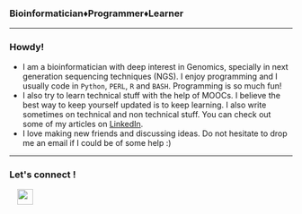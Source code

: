 <h3><strong>Bioinformatician&diams;Programmer&diams;Learner</strong></h3>

<hr />
<h3><strong>Howdy!</strong></h3>

<ul>
	<li>I am a bioinformatician with deep interest in Genomics, specially in next generation sequencing techniques (NGS). I enjoy programming and I usually code in <code>Python</code>, <code>PERL</code>, <code>R</code> and <code>BASH</code>. Programming is so much fun!<span style="background-color:Yellow"> </span></li>
	<li>I also try to learn technical stuff with the help of MOOCs. I believe the best way to keep yourself updated is to keep learning. I also write sometimes on technical and non technical stuff. You can check out some of my articles on <a href="https://www.linkedin.com/in/lakhujanivijay/detail/recent-activity/posts/">LinkedIn</a>.</li>
	<li>I love making new friends and discussing ideas. Do not hesitate to drop me an email if I could be of some help :)</li>
</ul>

<hr />
<h3><strong>Let&#39;s connect !</strong></h3>

<p><a href="mailto:lakhujanivijay@gmail.com"><img alt="" src="https://image.flaticon.com/icons/svg/732/732026.svg" style="height:10px; width:10px" /></a><a href="https://in.linkedin.com/in/lakhujanivijay"><img alt="" src="https://github.com/Xcelris-Labs-Ltd/Publication-ready-taxonomic-charts-from-QIIME/blob/master/supplementary_files/LinkedIn.png?raw=true" /></a><a href="http://www.twitter.com/vijay_lakhujani"><img alt="" src="http://i.imgur.com/tXSoThF.png" /></a><a href="http://www.facebook.com/mylifepages"><img alt="" src="http://i.imgur.com/P3YfQoD.png" /></a><a href="https://plus.google.com/+VIJAYLAKHUJANI"><img alt="" src="http://i.imgur.com/yCsTjba.png" /></a> <a href="https://github.com/lakhujanivijay"><img alt="" src="https://assets-cdn.github.com/favicon.ico" style="height:28px; width:28px" /></a>&nbsp;</p>
